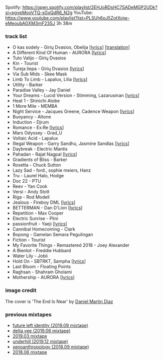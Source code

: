 
Spotify: https://open.spotify.com/playlist/2EHJoRDsHC7SADeMGP2UDk?si=pgypMooVTQ-sGxQdR6_N2g
YouTube: https://www.youtube.com/playlist?list=PLSUh6oJ5ZotXojw-eMeoubAGXM3mF23SJ
3h 38m

### track list

- O kas sodely - Girių Dvasios, Obelija [[lyrics](https://lyrics.fandom.com/wiki/%C5%BDalvarinis:O_Kas_Sodely_Pamigo_(Genelis))] [[translation](https://www.youtube.com/watch?v=Pc_iwlKRi5w)]
- A Different Kind Of Human - AURORA [[lyrics](https://genius.com/Aurora-a-different-kind-of-human-lyrics)]
- Tuto Valijo - Girių Dvasios
- Kin - Tourist
- Tureja liepa - Girių Dvasios [[lyrics](http://songbat.com/archive/songs/latvian-and-lithuanian/tureja-liepa)]
- Via Sub Mids - Skee Mask
- Limb To Limb - Lapalux, Lilia [[lyrics](https://genius.com/Lapalux-limb-to-limb-lyrics)]
- Utility - Barker
- Paradise Valley - Jay Daniel
- Your Dreams - Lucid Version - Stimming, Lazarusman [[lyrics](https://genius.com/Stimming-and-lazarusman-your-dreams-lyrics)]
- Heat 1 - Shinichi Atobe
- 1 More Mile - MEMBA
- Night Service - Jacques Greene, Cadence Weapon [[lyrics](https://www.musixmatch.com/lyrics/Jacques-Greene-feat-Cadence-Weapon/Night-Service)]
- Buoyancy - Altone
- Induction - Djrum
- Romance - Ex:Re [[lyrics](https://genius.com/Ex-re-romance-lyrics)]
- Mars Odyssey - Grad_U
- Voltaic Acid - Lapalux
- Illegal Weapon - Garry Sandhu, Jasmine Sandlas [[lyrics](https://genius.com/Garry-sandhu-illegal-weapon-lyrics)]
- Daybreak - Electric Mantis
- Pahadan - Rajat Nagpal [[lyrics](https://genius.com/Rajat-nagpal-rajat-nagpal-badi-sony-ae-pahadan-lyrics-lyrics)]
- Gradients of Bliss - Barker
- Rosetta - Chuck Sutton
- Lazy Sad - ford., sophie meiers, Hanz
- Tru - Laurel Halo, Hodge
- Doc 22 - PTU
- Reev - Yan Cook
- Versi - Andy Stott
- Riga - Rod Modell
- Jealous - Fireboy DML [[lyrics](https://genius.com/Fireboy-dml-jealous-lyrics)]
- BETTERMAN - Dan D'Lion [[lyrics](https://genius.com/Dan-dlion-betterman-lyrics)]
- Repetition - Max Cooper
- Electric Sunrise - Plini
- passionfruit - Yaeji [[lyrics](https://genius.com/Yaeji-passionfruit-lyrics)]
- Cannibal Homecoming - Clark
- Bopong - Gamelan Semara Pegulingan
- Fiction - Tourist
- My Favorite Things - Remastered 2018 - Joey Alexander
- A Bientot - Freddie Hubbard
- Water Lily - Jobii
- Hold On - SBTRKT, Sampha [[lyrics](https://genius.com/Sbtrkt-hold-on-lyrics)]
- Last Bloom - Floating Points
- Raghsan - Shahram Gholami
- Mothership - AURORA [[lyrics](https://genius.com/Aurora-mothership-lyrics)]

### image credit

The cover is 'The End Is Near' by [Daniel Martin Diaz](https://shop.danielmartindiaz.com/)

### previous mixtapes

- [future left identity (2019.09 mixtape)](http://eed3si9n.com/2019.09-mixtape)
- [delta vee (2019.06 mixtape)](http://eed3si9n.com/2019.06-mixtape)
- [2019.03 mixtape](http://eed3si9n.com/2019.03-mixtape)
- [underhill (2019.12 mixtape)](http://eed3si9n.com/2018.12-mixtape)
- [xenoanthropology (2018.09 mixtape)](http://eed3si9n.com/2018.09-mixtape)
- [2018.06 mixtape](http://eed3si9n.com/2018.06-mixtape)
